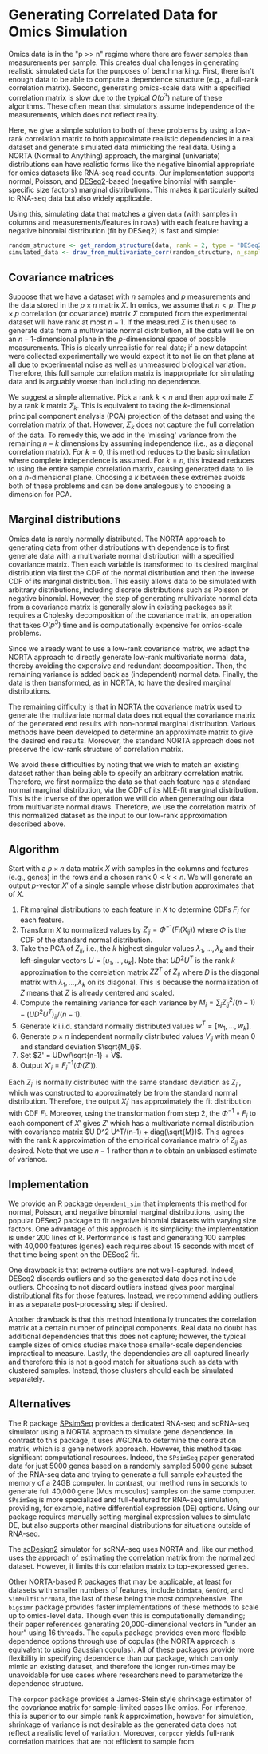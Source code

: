 # Generating Correlated Data for Omics Simulation

Omics data is in the "p >> n" regime where there are fewer samples than measurements per sample.
This creates dual challenges in generating realistic simulated data for the purposes of benchmarking.
First, there isn't enough data to be able to compute a dependence structure (e.g., a full-rank correlation matrix).
Second, generating omics-scale data with a specified correlation matrix is slow due to the typical $O(p^3)$ nature of these algorithms.
These often mean that simulators assume independence of the measurements, which does not reflect reality.

Here, we give a simple solution to both of these problems by using a low-rank correlation matrix to both approximate realistic dependencies in a real dataset and generate simulated data mimicking the real data.
Using a NORTA (Normal to Anything) approach, the marginal (univariate) distributions can have realistic forms like the negative binomial appropriate for omics datasets like RNA-seq read counts.
Our implementation supports normal, Poisson, and [DESeq2](https://bioconductor.org/packages/release/bioc/html/DESeq2.html)-based (negative binomial with sample-specific size factors) marginal distributions.
This makes it particularly suited to RNA-seq data but also widely applicable.

Using this, simulating data that matches a given `data` (with samples in columns and measurements/features in rows) with each feature having a negative binomial distribution (fit by DESeq2) is fast and simple:

``` R
random_structure <- get_random_structure(data, rank = 2, type = "DESeq2")
simulated_data <- draw_from_multivariate_corr(random_structure, n_samples = 20)
```

## Covariance matrices
Suppose that we have a dataset with $n$ samples and $p$ measurements and the data stored in the $p \times n$ matrix $X$.
In omics, we assume that $n < p$.
The $p \times p$ correlation (or covariance) matrix $\Sigma$ computed from the experimental dataset will have rank at most $n-1$.
If the measured $\Sigma$ is then used to generate data from a multivariate normal distribution, all the data will lie on an $n-1$-dimensional plane in the $p$-dimensional space of possible measurements.
This is clearly unrealistic for real data; if a new datapoint were collected experimentally we would expect it to not lie on that plane at all due to experimental noise as well as unmeasured biological variation.
Therefore, this full sample correlation matrix is inappropriate for simulating data and is arguably worse than including no dependence.

We suggest a simple alternative.
Pick a rank $k < n$ and then approximate $\Sigma$ by a rank $k$ matrix $\Sigma_k$.
This is equivalent to taking the $k$-dimensional principal component analysis (PCA) projection of the dataset and using the correlation matrix of that.
However, $\Sigma_k$ does not capture the full correlation of the data.
To remedy this, we add in the 'missing' variance from the remaining $n-k$ dimensions by assuming independence (i.e., as a diagonal correlation matrix).
For $k=0$, this method reduces to the basic simulation where complete independence is assumed.
For $k = n$, this instead reduces to using the entire sample correlation matrix, causing generated data to lie on a $n$-dimensional plane.
Choosing a $k$ between these extremes avoids both of these problems and can be done analogously to choosing a dimension for PCA.

## Marginal distributions
Omics data is rarely normally distributed.
The NORTA approach to generating data from other distributions with dependence is to first generate data with a multivariate normal distribution with a specified covariance matrix.
Then each variable is transformed to its desired marginal distribution via first the CDF of the normal distribution and then the inverse CDF of its marginal distribution.
This easily allows data to be simulated with arbitrary distributions, including discrete distributions such as Poisson or negative binomial.
However, the step of generating multivariate normal data from a covariance matrix is generally slow in existing packages as it requires a Cholesky decomposition of the covariance matrix, an operation that takes $O(p^3)$ time and is computationally expensive for omics-scale problems.

Since we already want to use a low-rank covariance matrix, we adapt the NORTA approach to directly generate low-rank multivariate normal data, thereby avoiding the expensive and redundant decomposition.
Then, the remaining variance is added back as (independent) normal data.
Finally, the data is then transformed, as in NORTA, to have the desired marginal distributions.

The remaining difficulty is that in NORTA the covariance matrix used to generate the multivariate normal data does not equal the covariance matrix of the generated end results with non-normal marginal distribution.
Various methods have been developed to determine an approximate matrix to give the desired end results.
Moreover, the standard NORTA approach does not preserve the low-rank structure of correlation matrix.

We avoid these difficulties by noting that we wish to match an existing dataset rather than being able to specify an arbitrary correlation matrix.
Therefore, we first normalize the data so that each feature has a standard normal marginal distribution, via the CDF of its MLE-fit marginal distribution.
This is the inverse of the operation we will do when generating our data from multivariate normal draws.
Therefore, we use the correlation matrix of this normalized dataset as the input to our low-rank approximation described above.

## Algorithm
Start with a $p \times n$ data matrix $X$ with samples in the columns and features (e.g., genes) in the rows and a chosen rank $0 < k < n$.
We will generate an output $p$-vector $X'$ of a single sample whose distribution approximates that of $X$. 

1. Fit marginal distributions to each feature in $X$ to determine CDFs $F_{i}$ for each feature.
2. Transform $X$ to normalized values by $Z_{ij} = \Phi^{-1}(F_{i}(X_{ij}))$ where $\Phi$ is the CDF of the standard normal distribution.
3. Take the PCA of $Z_{ij}$, i.e., the $k$ highest singular values $\lambda_1, \ldots, \lambda_k$ and their left-singular vectors $U = \left[u_1, \ldots, u_k\right]$. Note that $U D^2 U^T$ is the rank $k$ approximation to the correlation matrix $Z Z^T$ of $Z_{ij}$ where $D$ is the diagonal matrix with $\lambda_1, \ldots, \lambda_k$ on its diagonal. This is because the normalization of $Z$ means that $Z$ is already centered and scaled.
4. Compute the remaining variance for each variance by $M_{i} = \sum_{j} Z_{ij}^2/(n-1) - (UD^2U^T)_{ii}/(n-1)$.
5. Generate $k$ i.i.d. standard normally distributed values $w^T = \left[w_1, \ldots, w_k\right]$.
6. Generate $p \times n$ independent normally distributed values $V_{ij}$ with mean 0 and standard deviation $\sqrt{M_i}$.
7. Set $Z' = UDw/\sqrt{n-1} + V$.
8. Output $X'_i = F_i^{-1}(\Phi(Z'))$.

Each $Z_i'$ is normally distributed with the same standard deviation as $Z_{i \cdot}$, which was constructed to approximately be from the standard normal distribution.
Therefore, the output $X_i'$ has approximately the fit distribution with CDF $F_i$.
Moreover, using the transformation from step 2, the $\Phi^{-1} \circ F_i$ to each component of $X'$ gives $Z'$ which has a multivariate normal distribution with covariance matrix $U D^2 U^T/(n-1) + diag(\sqrt{M})$.
This agrees with the rank $k$ approximation of the empirical covariance matrix of $Z_{ij}$ as desired.
Note that we use $n-1$ rather than $n$ to obtain an unbiased estimate of variance.

## Implementation

We provide an R package `dependent_sim` that implements this method for normal, Poisson, and negative binomial marginal distributions, using the popular DESeq2 package to fit negative binomial datasets with varying size factors.
One advantage of this approach is its simplicity: the implementation is under 200 lines of R.
Performance is fast and generating 100 samples with 40,000 features (genes) each requires about 15 seconds with most of that time being spent on the DESeq2 fit.

One drawback is that extreme outliers are not well-captured.
Indeed, DESeq2 discards outliers and so the generated data does not include outliers.
Choosing to not discard outliers instead gives poor marginal distributional fits for those features.
Instead, we recommend adding outliers in as a separate post-processing step if desired.

Another drawback is that this method intentionally truncates the correlation matrix at a certain number of principal components.
Real data no doubt has additional dependencies that this does not capture; however, the typical sample sizes of omics studies make those smaller-scale dependencies impractical to measure.
Lastly, the dependencies are all captured linearly and therefore this is not a good match for situations such as data with clustered samples.
Instead, those clusters should each be simulated separately.

## Alternatives

The R package [SPsimSeq](https://github.com/CenterForStatistics-UGent/SPsimSeq) provides a dedicated RNA-seq and scRNA-seq simulator using a NORTA approach to simulate gene dependence.
In contrast to this package, it uses WGCNA to determine the correlation matrix, which is a gene network approach.
However, this method takes significant computational resources.
Indeed, the `SPsimSeq` paper generated data for just 5000 genes based on a randomly sampled 5000 gene subset of the RNA-seq data and trying to generate a full sample exhausted the memory of a 24GB computer.
In contrast, our method runs in seconds to generate full 40,000 gene (Mus musculus) samples on the same computer.
`SPsimSeq` is more specialized and full-featured for RNA-seq simulation, providing, for example, native differential expression (DE) options.
Using our package requires manually setting marginal expression values to simulate DE, but also supports other marginal distributions for situations outside of RNA-seq.

The [scDesign2](https://genomebiology.biomedcentral.com/articles/10.1186/s13059-021-02367-2) simulator for scRNA-seq uses NORTA and, like our method, uses the approach of estimating the correlation matrix from the normalized dataset.
However, it limits this correlation matrix to top-expressed genes.

Other NORTA-based R packages that may be applicable, at least for datasets with smaller numbers of features, include `bindata`, `GenOrd`, and `SimMultiCorrData`, the last of these being the most comprehensive.
The `bigsimr` package provides faster implementations of these methods to scale up to omics-level data.
Though even this is computationally demanding; their paper references generating 20,000-dimensional vectors in "under an hour" using 16 threads.
The `copula` package provides even more flexible dependence options through use of copulas (the NORTA approach is equivalent to using Gaussian copulas).
All of these packages provide more flexibility in specifying dependence than our package, which can only mimic an existing dataset, and therefore the longer run-times may be unavoidable for use cases where researchers need to parameterize the dependence structure.

The `corpcor` package provides a James-Stein style shrinkage estimator of the covariance matrix for sample-limited cases like omics.
For inference, this is superior to our simple rank $k$ approximation, however for simulation, shrinkage of variance is not desirable as the generated data does not reflect a realistic level of variation.
Moreover, `corpcor` yields full-rank correlation matrices that are not efficient to sample from.
